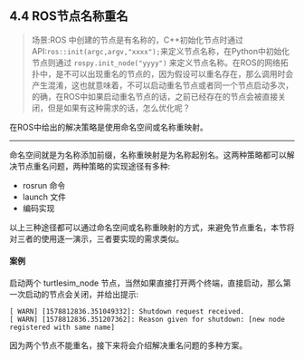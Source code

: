 ## 4.4 ROS节点名称重名

> 场景:ROS 中创建的节点是有名称的，C++初始化节点时通过API:`ros::init(argc,argv,"xxxx");`来定义节点名称，在Python中初始化节点则通过 `rospy.init_node("yyyy")` 来定义节点名称。在ROS的网络拓扑中，是不可以出现重名的节点的，因为假设可以重名存在，那么调用时会产生混淆，这也就意味着，不可以启动重名节点或者同一个节点启动多次，的确，在ROS中如果启动重名节点的话，之前已经存在的节点会被直接关闭，但是如果有这种需求的话，怎么优化呢？

在ROS中给出的解决策略是使用命名空间或名称重映射。

---

命名空间就是为名称添加前缀，名称重映射是为名称起别名。这两种策略都可以解决节点重名问题，两种策略的实现途径有多种:

* rosrun 命令
* launch 文件
* 编码实现

以上三种途径都可以通过命名空间或名称重映射的方式，来避免节点重名，本节将对三者的使用逐一演示，三者要实现的需求类似。

#### 案例

启动两个 turtlesim\_node 节点，当然如果直接打开两个终端，直接启动，那么第一次启动的节点会关闭，并给出提示:

```
[ WARN] [1578812836.351049332]: Shutdown request received.
[ WARN] [1578812836.351207362]: Reason given for shutdown: [new node registered with same name]
```

因为两个节点不能重名，接下来将会介绍解决重名问题的多种方案。

